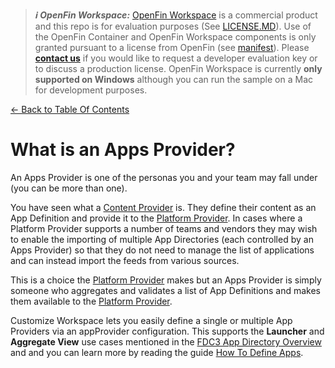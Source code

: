 > **_:information_source: OpenFin Workspace:_** [OpenFin Workspace](https://www.openfin.co/workspace/) is a commercial product and this repo is for evaluation purposes (See [LICENSE.MD](../LICENSE.MD)). Use of the OpenFin Container and OpenFin Workspace components is only granted pursuant to a license from OpenFin (see [manifest](../public/manifest.fin.json)). Please [**contact us**](https://www.openfin.co/workspace/poc/) if you would like to request a developer evaluation key or to discuss a production license.
> OpenFin Workspace is currently **only supported on Windows** although you can run the sample on a Mac for development purposes.

[<- Back to Table Of Contents](../README.md)

# What is an Apps Provider?

An Apps Provider is one of the personas you and your team may fall under (you can be more than one).

You have seen what a [Content Provider](./what-is-a-content-provider.md) is. They define their content as an App Definition and provide it to the [Platform Provider](./what-is-a-platform-provider.md). In cases where a Platform Provider supports a number of teams and vendors they may wish to enable the importing of multiple App Directories (each controlled by an Apps Provider) so that they do not need to manage the list of applications and can instead import the feeds from various sources.

This is a choice the [Platform Provider](./what-is-a-platform-provider.md) makes but an Apps Provider is simply someone who aggregates and validates a list of App Definitions and makes them available to the [Platform Provider](./what-is-a-platform-provider.md).

Customize Workspace lets you easily define a single or multiple App Providers via an appProvider configuration. This supports the **Launcher** and **Aggregate View** use cases mentioned in the [FDC3 App Directory Overview](https://fdc3.finos.org/docs/app-directory/overview) and and you can learn more by reading the guide [How To Define Apps](./how-to-define-apps.md).
